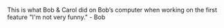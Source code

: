 This is what Bob & Carol did on Bob’s computer when working on the first feature
"I'm not very funny." - Bob